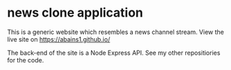 # news clone application

This is a generic website which resembles a news channel stream. View the live site on https://abains1.github.io/ 

The back-end of the site is a Node Express API. See my other repositiories for the code. 
